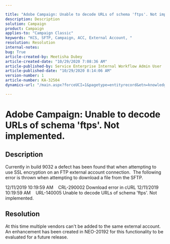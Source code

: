 ```yaml
---

title: "Adobe Campaign: Unable to decode URLs of schema 'ftps'. Not implemented."  
description: Description  
solution: Campaign  
product: Campaign  
applies-to: "Campaign Classic"  
keywords: "KCS, SFTP, Campaign, ACC, External Account, "  
resolution: Resolution  
internal-notes:   
bug: True  
article-created-by: Meetisha Dubey  
article-created-date: "10/29/2020 7:08:36 AM"  
article-published-by: Service Enterprise Internal Workflow Admin User  
article-published-date: "10/29/2020 8:14:06 AM"  
version-number: 1  
article-number: KA-32504  
dynamics-url: "/main.aspx?forceUCI=1&pagetype=entityrecord&etn=knowledgearticle&id=9d6e2e7d-b519-eb11-a812-0022480698e2"

---
```


# Adobe Campaign: Unable to decode URLs of schema 'ftps'. Not implemented.

## Description

Currently in build 9032 a defect has been found that when attempting to use SSL encryption on an FTP external account connection.  The following error is thrown when attempting to download a file from the SFTP.

12/11/2019 10:19:59 AM    CRL-290002 Download error in cURL 12/11/2019 10:19:59 AM    URL-140005 Unable to decode URLs of schema 'ftps'. Not implemented.

## Resolution

At this time multiple vendors can't be added to the same external account.  An enhancement has been created in NEO-20192 for this functionality to be evaluated for a future release.
